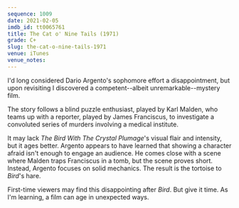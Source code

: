 ```yaml
---
sequence: 1009
date: 2021-02-05
imdb_id: tt0065761
title: The Cat o' Nine Tails (1971)
grade: C+
slug: the-cat-o-nine-tails-1971
venue: iTunes
venue_notes:
---
```


I'd long considered Dario Argento's sophomore effort a disappointment, but upon revisiting I discovered a competent--albeit unremarkable--mystery film.

<!-- end -->

The story follows a blind puzzle enthusiast, played by Karl Malden, who teams up with a reporter, played by James Franciscus, to investigate a convoluted series of murders involving a medical institute.

It may lack <span data-imdb-id="tt0065143">_The Bird With The Crystal Plumage_</span>'s visual flair and intensity, but it ages better. Argento appears to have learned that showing a character afraid isn't enough to engage an audience. He comes close with a scene where Malden traps Franciscus in a tomb, but the scene proves short. Instead, Argento focuses on solid mechanics. The result is the tortoise to _Bird_'s hare.

First-time viewers may find this disappointing after _Bird_. But give it time. As I'm learning, a film can age in unexpected ways.